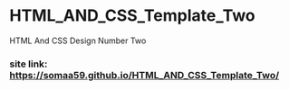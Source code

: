 # HTML_AND_CSS_Template_Two
HTML And CSS Design Number Two
### site link:  https://somaa59.github.io/HTML_AND_CSS_Template_Two/
